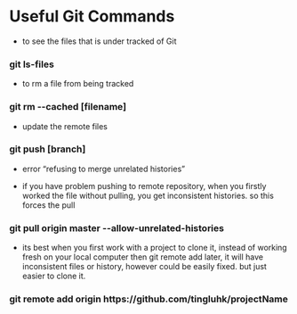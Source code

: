 # Useful Git Commands

- to see the files that is under tracked of Git
### git ls-files

- to rm a file from being tracked
### git rm --cached [filename]

- update the remote files
### git push [branch]

* error “refusing to merge unrelated histories”
- if you have problem pushing to remote repository, when you firstly worked the file without pulling, you get inconsistent histories. so this forces the pull
### git pull origin master --allow-unrelated-histories


- its best when you first work with a project to clone it, instead of working fresh on your local computer then git remote add later, it will have inconsistent files or history, however could be easily fixed. but just easier to clone it.
### git remote add origin https://<i></i>github.com/tingluhk/projectName
